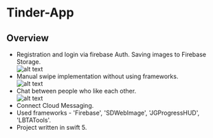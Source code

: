 # Tinder-App
## Overview
* Registration and login via firebase Auth. Saving images to Firebase Storage.  
![alt text](https://i.imgur.com/dWNsSJ9.gif)
* Manual swipe implementation without using frameworks.  
![alt text](https://i.imgur.com/ISfRC6Z.gif)
* Chat between people who like each other.  
![alt text](https://i.imgur.com/osKJxQn.gif)
* Connect Cloud Messaging.
* Used frameworks - 'Firebase', 'SDWebImage', 'JGProgressHUD', 'LBTATools'.
* Project written in swift 5.
